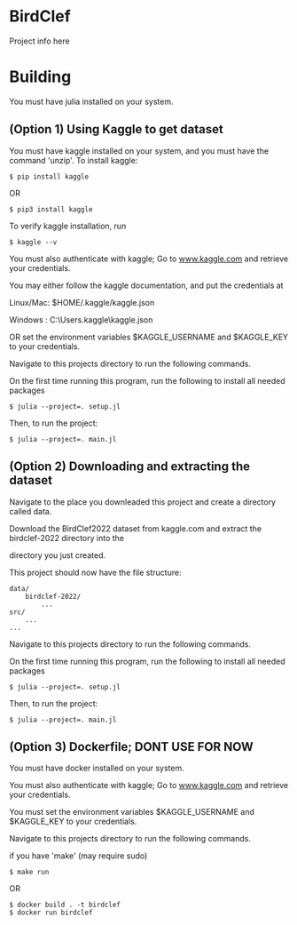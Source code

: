 # BirdClef

Project info here

# Building
You must have julia installed on your system.

## (Option 1) Using Kaggle to get dataset
You must have kaggle installed on your system, and you must have the command 'unzip'.
To install kaggle:
```
$ pip install kaggle
```
OR

```
$ pip3 install kaggle
```

To verify kaggle installation, run
```
$ kaggle --v
```

You must also authenticate with kaggle; Go to www.kaggle.com and retrieve your credentials.

You may either follow the kaggle documentation, and put the credentials at 

Linux/Mac: $HOME/.kaggle/kaggle.json

Windows  : C:\Users<Windows-username>.kaggle\kaggle.json

OR set the environment variables $KAGGLE_USERNAME and $KAGGLE_KEY to your credentials.

Navigate to this projects directory to run the following commands.

On the first time running this program, run the following to install all needed packages
```
$ julia --project=. setup.jl
```

Then, to run the project:
```
$ julia --project=. main.jl
```

## (Option 2) Downloading and extracting the dataset

Navigate to the place you downleaded this project and create a directory called data.

Download the BirdClef2022 dataset from kaggle.com and extract the birdclef-2022 directory into the 

directory you just created.

This project should now have the file structure:

```
data/
    birdclef-2022/
        ...
src/
    ...
...
```

Navigate to this projects directory to run the following commands.

On the first time running this program, run the following to install all needed packages
```
$ julia --project=. setup.jl
```

Then, to run the project:
```
$ julia --project=. main.jl
```

## (Option 3) Dockerfile; DONT USE FOR NOW

You must have docker installed on your system.

You must also authenticate with kaggle; Go to www.kaggle.com and retrieve your credentials.

You must set the environment variables $KAGGLE_USERNAME and $KAGGLE_KEY to your credentials.

Navigate to this projects directory to run the following commands.

if you have 'make' (may require sudo)
```
$ make run
```
OR

```
$ docker build . -t birdclef
$ docker run birdclef
```
